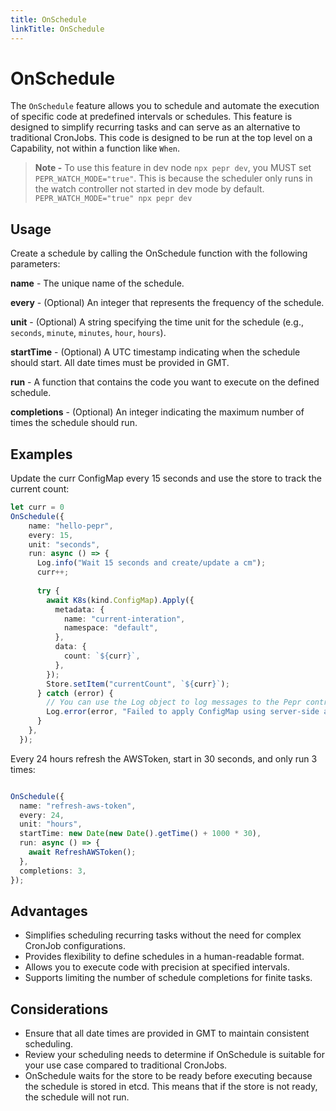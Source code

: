 ```yaml
---
title: OnSchedule
linkTitle: OnSchedule
---
```

# OnSchedule

The `OnSchedule` feature allows you to schedule and automate the execution of specific code at predefined intervals or schedules. This feature is designed to simplify recurring tasks and can serve as an alternative to traditional CronJobs. This code is designed to be run at the top level on a Capability, not within a function like `When`.
  
> **Note -** To use this feature in dev node `npx pepr dev`, you MUST set `PEPR_WATCH_MODE="true"`. This is because the scheduler only runs in the watch controller not started in dev mode by default. `PEPR_WATCH_MODE="true" npx pepr dev`
  
## Usage

Create a schedule by calling the OnSchedule function with the following parameters:

**name** - The unique name of the schedule.

**every** - (Optional) An integer that represents the frequency of the schedule.

**unit** - (Optional) A string specifying the time unit for the schedule (e.g., `seconds`, `minute`, `minutes`, `hour`, `hours`).  

**startTime** - (Optional) A UTC timestamp indicating when the schedule should start. All date times must be provided in GMT.  

**run** - A function that contains the code you want to execute on the defined schedule.  

**completions** - (Optional) An integer indicating the maximum number of times the schedule should run.


## Examples

Update the curr ConfigMap every 15 seconds and use the store to track the current count:

```typescript
let curr = 0 
OnSchedule({
    name: "hello-pepr",
    every: 15,
    unit: "seconds",
    run: async () => {
      Log.info("Wait 15 seconds and create/update a cm");
      curr++;
  
      try {
        await K8s(kind.ConfigMap).Apply({
          metadata: {
            name: "current-interation",
            namespace: "default",
          },
          data: {
            count: `${curr}`,
          },
        });
        Store.setItem("currentCount", `${curr}`);
      } catch (error) {
        // You can use the Log object to log messages to the Pepr controller pod
        Log.error(error, "Failed to apply ConfigMap using server-side apply.");
      }
    },
  });
```

Every 24 hours refresh the AWSToken, start in 30 seconds, and only run 3 times:

```typescript

OnSchedule({
  name: "refresh-aws-token",
  every: 24,
  unit: "hours",
  startTime: new Date(new Date().getTime() + 1000 * 30),
  run: async () => {
    await RefreshAWSToken();
  },
  completions: 3,
});
```

## Advantages 

- Simplifies scheduling recurring tasks without the need for complex CronJob configurations.
- Provides flexibility to define schedules in a human-readable format.
- Allows you to execute code with precision at specified intervals.
- Supports limiting the number of schedule completions for finite tasks.

## Considerations

- Ensure that all date times are provided in GMT to maintain consistent scheduling.
- Review your scheduling needs to determine if OnSchedule is suitable for your use case compared to traditional CronJobs.
- OnSchedule waits for the store to be ready before executing because the schedule is stored in etcd. This means that if the store is not ready, the schedule will not run.

